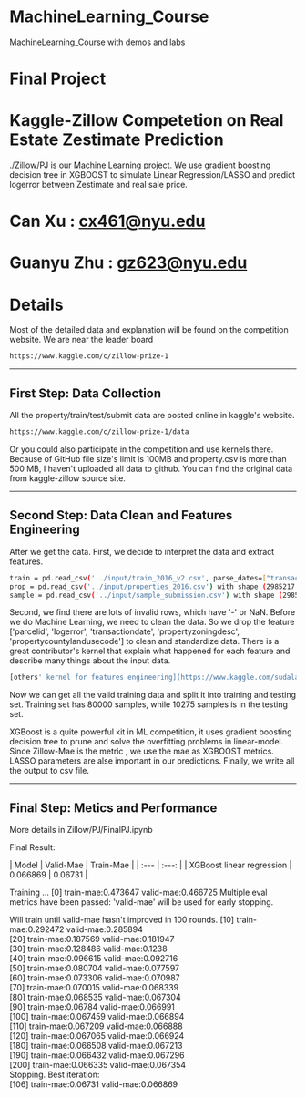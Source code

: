 # MachineLearning_Course
MachineLearning_Course with demos and labs


# Final Project 
# Kaggle-Zillow Competetion on Real Estate Zestimate Prediction 
./Zillow/PJ is our Machine Learning project. We use gradient boosting decision tree in XGBOOST to simulate Linear Regression/LASSO and predict logerror between Zestimate and real sale price.


# Can Xu : cx461@nyu.edu
# Guanyu Zhu : gz623@nyu.edu

# Details
Most of the detailed data and explanation will be found on the competition website.
We are near the leader board
```sh
https://www.kaggle.com/c/zillow-prize-1
```


---------------------------
## First Step: Data Collection 

All the property/train/test/submit data are posted online in kaggle's website.
```sh
https://www.kaggle.com/c/zillow-prize-1/data
```

Or you could also participate in the competition and use kernels there.
Because of GitHub file size's limit is 100MB and property.csv is more than 500 MB, I haven't uploaded all data to github.
You can find the original data from kaggle-zillow source site.


---------------------------
## Second Step: Data Clean and Features Engineering

After we get the data. First, we decide to interpret the data and extract features.

```sh
train = pd.read_csv('../input/train_2016_v2.csv', parse_dates=["transactiondate"]) with shape (90275, 3) , or 90275 training real properties and their price logerrors  
prop = pd.read_csv('../input/properties_2016.csv') with shape (2985217, 58) , or 2985217 real properties and 58 features for each.  
sample = pd.read_csv('../input/sample_submission.csv') with shape (2985217, 7) , or 2985217 real properties and 6 estimated logerrors 
```
  Second, we find there are lots of invalid rows, which have '-' or NaN. Before we do Machine Learning, we need to clean the data. 
  So we drop the feature ['parcelid', 'logerror', 'transactiondate', 'propertyzoningdesc', 'propertycountylandusecode'] to clean and standardize data.
  There is a great contributor's kernel that explain what happened for each feature and describe many things about the input data.
```sh
[others' kernel for features engineering](https://www.kaggle.com/sudalairajkumar/simple-exploration-notebook-zillow-prize)
```

Now we can get all the valid training data and split it into training and testing set. 
Training set has 80000 samples, while 10275 samples is in the testing set.  

XGBoost is a quite powerful kit in ML competition, it uses gradient boosting decision tree to prune and solve the overfitting problems in linear-model.  
Since Zillow-Mae is the metric , we use the mae as XGBOOST metrics.
LASSO parameters are alse important in our predictions.
Finally, we write all the output to csv file.

---------------------------
## Final Step: Metics and Performance
More details in Zillow/PJ/FinalPJ.ipynb

Final Result:

| Model        | Valid-Mae |  Train-Mae | 
| :---         |     :---:      | 
| XGBoost linear regression   | 0.066869     |  0.06731  |


Training ...
[0] train-mae:0.473647  valid-mae:0.466725
Multiple eval metrics have been passed: 'valid-mae' will be used for early stopping.

Will train until valid-mae hasn't improved in 100 rounds.
[10]    train-mae:0.292472  valid-mae:0.285894  
[20]    train-mae:0.187569  valid-mae:0.181947  
[30]    train-mae:0.128486  valid-mae:0.1238  
[40]    train-mae:0.096615  valid-mae:0.092716  
[50]    train-mae:0.080704  valid-mae:0.077597  
[60]    train-mae:0.073306  valid-mae:0.070987  
[70]    train-mae:0.070015  valid-mae:0.068339  
[80]    train-mae:0.068535  valid-mae:0.067304  
[90]    train-mae:0.06784   valid-mae:0.066991  
[100]   train-mae:0.067459  valid-mae:0.066894  
[110]   train-mae:0.067209  valid-mae:0.066888  
[120]   train-mae:0.067065  valid-mae:0.066924  
[180]   train-mae:0.066508  valid-mae:0.067213  
[190]   train-mae:0.066432  valid-mae:0.067296  
[200]   train-mae:0.066335  valid-mae:0.067354  
Stopping. Best iteration:  
[106]   train-mae:0.06731   valid-mae:0.066869  